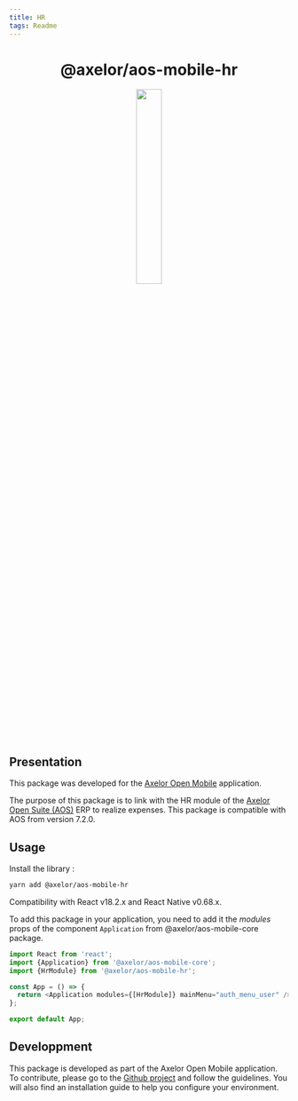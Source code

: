 ```yaml
---
title: HR
tags: Readme
---
```


<h1 align="center">@axelor/aos-mobile-hr</h1>

<div align="center">
    <img src="https://i.imgur.com/KJAAFlT.png" width="30%"/>
</div>

## Presentation

This package was developed for the [Axelor Open Mobile](https://github.com/axelor/axelor-mobile) application.

The purpose of this package is to link with the HR module of the [Axelor Open Suite (AOS)](https://github.com/axelor/axelor-open-suite) ERP to realize expenses. This package is compatible with AOS from version 7.2.0.

## Usage

Install the library :

```bash
yarn add @axelor/aos-mobile-hr
```

Compatibility with React v18.2.x and React Native v0.68.x.

To add this package in your application, you need to add it the _modules_ props of the component `Application` from @axelor/aos-mobile-core package.

```javascript
import React from 'react';
import {Application} from '@axelor/aos-mobile-core';
import {HrModule} from '@axelor/aos-mobile-hr';

const App = () => {
  return <Application modules={[HrModule]} mainMenu="auth_menu_user" />;
};

export default App;
```

## Developpment

This package is developed as part of the Axelor Open Mobile application. To contribute, please go to the [Github project](https://github.com/axelor/axelor-mobile) and follow the guidelines. You will also find an installation guide to help you configure your environment.

